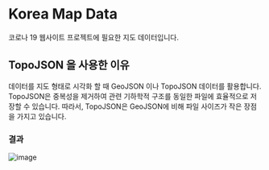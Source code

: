 # Korea Map Data 
코로나 19 웹사이트 프로젝트에 필요한 지도 데이터입니다.


## TopoJSON 을 사용한 이유
데이터를 지도 형태로 시각화 할 때 GeoJSON 이나 TopoJSON 데이터를 활용합니다.
TopoJSON은 중복성을 제거하여 관련 기하학적 구조를 동일한 파일에 효율적으로 저장할 수 있습니다.
따라서, TopoJSON은 GeoJSON에 비해 파일 사이즈가 작은 장점을 가지고 있습니다.


### 결과
![image](https://user-images.githubusercontent.com/87973617/180373270-7e336530-55f1-469e-b57c-900698b51540.png)


 
